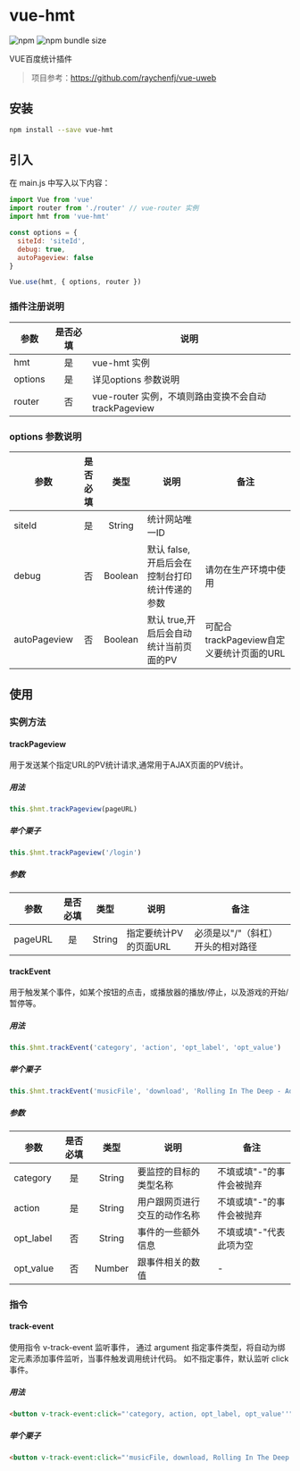 # vue-hmt
![npm](https://img.shields.io/npm/v/vue-hmt.svg?color=success&style=popout-square) ![npm bundle size](https://img.shields.io/bundlephobia/min/vue-hmt.svg?style=popout-square)

VUE百度统计插件
> 项目参考：https://github.com/raychenfj/vue-uweb

## 安装

``` bash
npm install --save vue-hmt
```
## 引入
在 main.js 中写入以下内容：

``` js
import Vue from 'vue'
import router from './router' // vue-router 实例
import hmt from 'vue-hmt'

const options = {
  siteId: 'siteId',
  debug: true,
  autoPageview: false
}

Vue.use(hmt, { options, router })
```

### 插件注册说明

| 参数        | 是否必填           |  说明  |
| ------------- |:-------------:| -----|
| hmt      | 是 | vue-hmt 实例 |
| options      | 是      |   详见options 参数说明 |
| router | 否      | vue-router 实例，不填则路由变换不会自动trackPageview |
### options 参数说明
| 参数        | 是否必填           | 类型  | 说明  |备注  |
| ------------- |:---------:| :-----:|-----|-----|
| siteId      | 是 | String |统计网站唯一ID||
| debug      | 否      |   Boolean |默认 false,开启后会在控制台打印统计传递的参数|请勿在生产环境中使用|
| autoPageview | 否      |    Boolean |默认 true,开启后会自动统计当前页面的PV|可配合trackPageview自定义要统计页面的URL|

## 使用
### 实例方法
#### trackPageview
用于发送某个指定URL的PV统计请求,通常用于AJAX页面的PV统计。
##### 用法
``` js
this.$hmt.trackPageview(pageURL)
```
##### 举个栗子
``` js
this.$hmt.trackPageview('/login')
```
##### 参数
| 参数        | 是否必填    | 类型  | 说明  |备注  |
| ------------- |:---------:| :-----:|-----|-----|
| pageURL      | 是 | String |指定要统计PV的页面URL|必须是以"/"（斜杠）开头的相对路径|

#### trackEvent
用于触发某个事件，如某个按钮的点击，或播放器的播放/停止，以及游戏的开始/暂停等。
##### 用法
``` js
this.$hmt.trackEvent('category', 'action', 'opt_label', 'opt_value')
```
##### 举个栗子
``` js
this.$hmt.trackEvent('musicFile', 'download', 'Rolling In The Deep - Adele')
```
##### 参数
| 参数        | 是否必填    | 类型  | 说明  |备注  |
| ------------- |:---------:| :-----:|-----|-----|
| category      | 是 | String |要监控的目标的类型名称|不填或填"-"的事件会被抛弃|
| action      | 是 | String |用户跟网页进行交互的动作名称|不填或填"-"的事件会被抛弃|
| opt_label      | 否 | String |事件的一些额外信息|不填或填"-"代表此项为空|
| opt_value      | 否 | Number |跟事件相关的数值| - |

### 指令
#### track-event
使用指令 v-track-event 监听事件， 通过 argument 指定事件类型，将自动为绑定元素添加事件监听，当事件触发调用统计代码。 如不指定事件，默认监听 click 事件。
##### 用法
``` html
<button v-track-event:click="'category, action, opt_label, opt_value''"></button>
```
##### 举个栗子
``` html
<button v-track-event:click="'musicFile, download, Rolling In The Deep - Adele''"></button>
```
